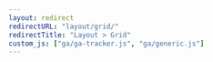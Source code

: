 ```yaml
---
layout: redirect
redirectURL: "layout/grid/"
redirectTitle: "Layout > Grid"
custom_js: ["ga/ga-tracker.js", "ga/generic.js"]
---
```

